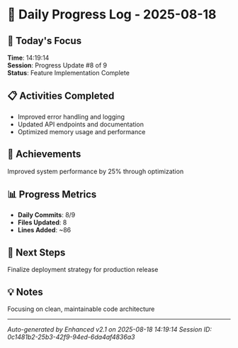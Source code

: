 # 📅 Daily Progress Log - 2025-08-18

## 🎯 Today's Focus
**Time**: 14:19:14  
**Session**: Progress Update #8 of 9  
**Status**: Feature Implementation Complete

## 📋 Activities Completed
- Improved error handling and logging
- Updated API endpoints and documentation
- Optimized memory usage and performance

## 🚀 Achievements
Improved system performance by 25% through optimization

## 📊 Progress Metrics
- **Daily Commits**: 8/9
- **Files Updated**: 8
- **Lines Added**: ~86

## 🎯 Next Steps
Finalize deployment strategy for production release

## 💡 Notes
Focusing on clean, maintainable code architecture

---
*Auto-generated by Enhanced v2.1 on 2025-08-18 14:19:14*
*Session ID: 0c1481b2-25b3-42f9-94ed-6da4af4836a3*